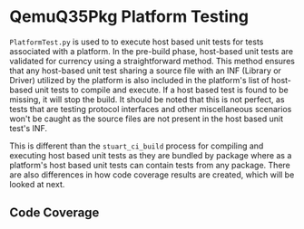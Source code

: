 # QemuQ35Pkg Platform Testing

`PlatformTest.py` is used to to execute host based unit tests for tests associated with a platform. In the pre-build phase, host-based unit tests are validated for currency using a straightforward method. This method ensures that any host-based unit test sharing a source file with an INF (Library or Driver) utilized by the platform is also included in the platform's list of host-based unit tests to compile and execute. If a host based test is found to be missing, it will stop the build. It should be noted that this is not perfect, as tests that are testing protocol interfaces and other miscellaneous scenarios won't be caught as the source files are not present in the host based unit test's INF.

This is different than the `stuart_ci_build` process for compiling and executing host based unit tests as they are bundled by package where as a platform's host based unit tests can contain tests from any package. There are also differences in how code coverage results are created, which will be looked at next.

## Code Coverage


